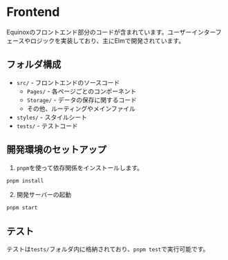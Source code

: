# Frontend

Equinoxのフロントエンド部分のコードが含まれています。ユーザーインターフェースやロジックを実装しており、主にElmで開発されています。

## フォルダ構成

- `src/` - フロントエンドのソースコード
  - `Pages/` - 各ページごとのコンポーネント
  - `Storage/` - データの保存に関するコード
  - その他、ルーティングやメインファイル
- `styles/` - スタイルシート
- `tests/` - テストコード

## 開発環境のセットアップ

1. `pnpm`を使って依存関係をインストールします。
```bash
pnpm install
```

2. 開発サーバーの起動
```bash
pnpm start
```

## テスト

テストは`tests/`フォルダ内に格納されており、`pnpm test`で実行可能です。
